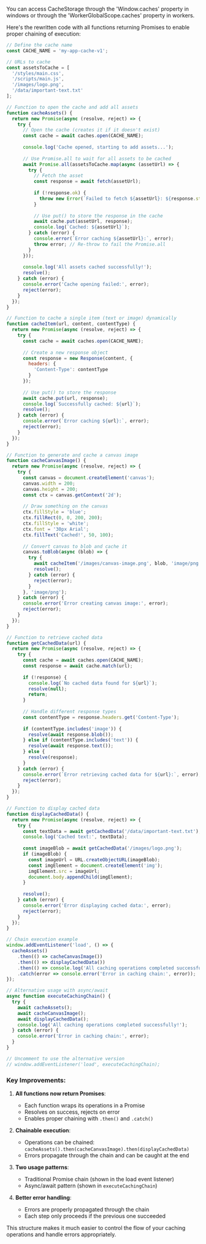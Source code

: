 You can access CacheStorage through the 'Window.caches' property in windows or through the 'WorkerGlobalScope.caches' property in workers.

Here's the rewritten code with all functions returning Promises to enable proper chaining of execution:

```javascript
// Define the cache name
const CACHE_NAME = 'my-app-cache-v1';

// URLs to cache
const assetsToCache = [
  '/styles/main.css',
  '/scripts/main.js',
  '/images/logo.png',
  '/data/important-text.txt'
];

// Function to open the cache and add all assets
function cacheAssets() {
  return new Promise(async (resolve, reject) => {
    try {
      // Open the cache (creates it if it doesn't exist)
      const cache = await caches.open(CACHE_NAME);
      
      console.log('Cache opened, starting to add assets...');
      
      // Use Promise.all to wait for all assets to be cached
      await Promise.all(assetsToCache.map(async (assetUrl) => {
        try {
          // Fetch the asset
          const response = await fetch(assetUrl);
          
          if (!response.ok) {
            throw new Error(`Failed to fetch ${assetUrl}: ${response.statusText}`);
          }
          
          // Use put() to store the response in the cache
          await cache.put(assetUrl, response);
          console.log(`Cached: ${assetUrl}`);
        } catch (error) {
          console.error(`Error caching ${assetUrl}:`, error);
          throw error; // Re-throw to fail the Promise.all
        }
      }));
      
      console.log('All assets cached successfully!');
      resolve();
    } catch (error) {
      console.error('Cache opening failed:', error);
      reject(error);
    }
  });
}

// Function to cache a single item (text or image) dynamically
function cacheItem(url, content, contentType) {
  return new Promise(async (resolve, reject) => {
    try {
      const cache = await caches.open(CACHE_NAME);
      
      // Create a new response object
      const response = new Response(content, {
        headers: {
          'Content-Type': contentType
        }
      });
      
      // Use put() to store the response
      await cache.put(url, response);
      console.log(`Successfully cached: ${url}`);
      resolve();
    } catch (error) {
      console.error(`Error caching ${url}:`, error);
      reject(error);
    }
  });
}

// Function to generate and cache a canvas image
function cacheCanvasImage() {
  return new Promise(async (resolve, reject) => {
    try {
      const canvas = document.createElement('canvas');
      canvas.width = 200;
      canvas.height = 200;
      const ctx = canvas.getContext('2d');
      
      // Draw something on the canvas
      ctx.fillStyle = 'blue';
      ctx.fillRect(0, 0, 200, 200);
      ctx.fillStyle = 'white';
      ctx.font = '30px Arial';
      ctx.fillText('Cached!', 50, 100);
      
      // Convert canvas to blob and cache it
      canvas.toBlob(async (blob) => {
        try {
          await cacheItem('/images/canvas-image.png', blob, 'image/png');
          resolve();
        } catch (error) {
          reject(error);
        }
      }, 'image/png');
    } catch (error) {
      console.error('Error creating canvas image:', error);
      reject(error);
    }
  });
}

// Function to retrieve cached data
function getCachedData(url) {
  return new Promise(async (resolve, reject) => {
    try {
      const cache = await caches.open(CACHE_NAME);
      const response = await cache.match(url);
      
      if (!response) {
        console.log(`No cached data found for ${url}`);
        resolve(null);
        return;
      }
      
      // Handle different response types
      const contentType = response.headers.get('Content-Type');
      
      if (contentType.includes('image')) {
        resolve(await response.blob());
      } else if (contentType.includes('text')) {
        resolve(await response.text());
      } else {
        resolve(response);
      }
    } catch (error) {
      console.error(`Error retrieving cached data for ${url}:`, error);
      reject(error);
    }
  });
}

// Function to display cached data
function displayCachedData() {
  return new Promise(async (resolve, reject) => {
    try {
      const textData = await getCachedData('/data/important-text.txt');
      console.log('Cached text:', textData);
      
      const imageBlob = await getCachedData('/images/logo.png');
      if (imageBlob) {
        const imageUrl = URL.createObjectURL(imageBlob);
        const imgElement = document.createElement('img');
        imgElement.src = imageUrl;
        document.body.appendChild(imgElement);
      }
      
      resolve();
    } catch (error) {
      console.error('Error displaying cached data:', error);
      reject(error);
    }
  });
}

// Chain execution example
window.addEventListener('load', () => {
  cacheAssets()
    .then(() => cacheCanvasImage())
    .then(() => displayCachedData())
    .then(() => console.log('All caching operations completed successfully!'))
    .catch(error => console.error('Error in caching chain:', error));
});

// Alternative usage with async/await
async function executeCachingChain() {
  try {
    await cacheAssets();
    await cacheCanvasImage();
    await displayCachedData();
    console.log('All caching operations completed successfully!');
  } catch (error) {
    console.error('Error in caching chain:', error);
  }
}

// Uncomment to use the alternative version
// window.addEventListener('load', executeCachingChain);
```

### Key Improvements:

1. **All functions now return Promises**:
   - Each function wraps its operations in a Promise
   - Resolves on success, rejects on error
   - Enables proper chaining with `.then()` and `.catch()`

2. **Chainable execution**:
   - Operations can be chained: `cacheAssets().then(cacheCanvasImage).then(displayCachedData)`
   - Errors propagate through the chain and can be caught at the end

3. **Two usage patterns**:
   - Traditional Promise chain (shown in the load event listener)
   - Async/await pattern (shown in `executeCachingChain`)

4. **Better error handling**:
   - Errors are properly propagated through the chain
   - Each step only proceeds if the previous one succeeded

This structure makes it much easier to control the flow of your caching operations and handle errors appropriately.
